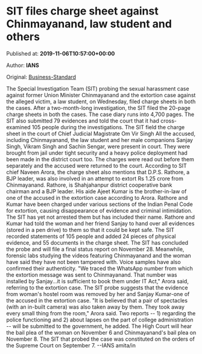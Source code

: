 
# SIT files charge sheet against Chinmayanand, law student and others

Published at: **2019-11-06T10:57:00+00:00**

Author: **IANS**

Original: [Business-Standard](https://www.business-standard.com/article/current-affairs/sit-files-charge-sheet-against-chinmayanand-law-student-and-others-119110600685_1.html)

The Special Investigation Team (SIT) probing the sexual harassment case against former Union Minister Chinmayanand and the extortion case against the alleged victim, a law student, on Wednesday, filed charge sheets in both the cases.
After a two-month-long investigation, the SIT filed the 20-page charge sheets in both the cases. The case diary runs into 4,700 pages.
The SIT also submitted 79 evidences and told the court that it had cross-examined 105 people during the investigations.
The SIT field the charge sheet in the court of Chief Judicial Magistrate Om Vir Singh
All the accused, including Chinmayanand, the law student and her male companions Sanjay Singh, Vikram Singh and Sachin Sengar, were present in court. They were brought from jail under tight security and a heavy police deployment had been made in the district court too.
The charges were read out before them separately and the accused were returned to the court.
According to SIT chief Naveen Arora, the charge sheet also mentions that D.P.S. Rathore, a BJP leader, was also involved in an attempt to extort Rs 1.25 crore from Chinmayanand.
Rathore, is Shahjahanpur district cooperative bank chairman and a BJP leader. His aide Ajeet Kumar is the brother-in-law of one of the accused in the extortion case according to Arora.
Rathore and Kumar have been charged under various sections of the Indian Penal Code for extortion, causing disappearance of evidence and criminal intimidation.
The SIT has yet not arrested them but has included their name.
Rathore and Kumar had told the woman and her friend Sanjay to hand over all evidences (stored in a pen drive) to them so that it could be kept safe.
The SIT recorded statements of 105 people and added 24 pieces of physical evidence, and 55 documents in the charge sheet. The SIT has concluded the probe and will file a final status report on November 28.
Meanwhile, forensic labs studying the videos featuring Chinmayanand and the woman have said they have not been tampered with. Voice samples have also confirmed their authenticity.
"We traced the WhatsApp number from which the extortion message was sent to Chinmayanand. That number was installed by Sanjay...it is sufficient to book them under IT Act," Arora said, referring to the extortion case.
The SIT probe suggests that the evidence from woman's hostel room was removed by her and Sanjay Kumar-one of the accused in the extortion case.
"It is believed that a pair of spectacles (with an in-built camera) was also taken away by them. They took away every small thing from the room," Arora said.
Two reports -- 1) regarding the police functioning and 2) about lapses on the part of college administration -- will be submitted to the government, he added.
The High Court will hear the bail plea of the woman on November 6 and Chinmayanand's bail plea on November 8.
The SIT that probed the case was constituted on the orders of the Supreme Court on September 7.
--IANS
amita/in
